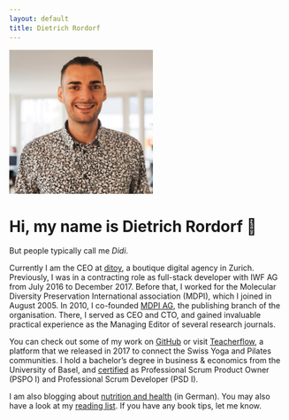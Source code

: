 ```yaml
---
layout: default
title: Dietrich Rordorf
---
```

<p class="lead">
    <img src="/assets/dr.jpg" alt="Dietrich Rordorf" width="260">
</p>

# Hi, my name is Dietrich Rordorf  👋

But people typically call me *Didi*.

Currently I am the CEO at [ditoy](https://www.ditoy.com/), a boutique digital agency in Zurich. Previously, I was in a contracting role as full-stack developer with IWF AG from July 2016 to December 2017. Before that, I worked for the Molecular Diversity Preservation International association (MDPI), which I joined in August 2005. In 2010, I co-founded [MDPI AG](http://www.mdpi.com), the publishing branch of the organisation. There, I served as CEO and CTO, and gained invaluable practical experience as the Managing Editor of several research journals.

You can check out some of my work on [GitHub](https://github.com/rordi/) or visit [Teacherflow](https://www.teacherflow.ch), a platform that we released in 2017 to connect the Swiss Yoga and Pilates communities. I hold a bachelor’s degree in business & economics from the University of Basel, and [certified](https://www.scrum.org/user/298081) as Professional Scrum Product Owner (PSPO I) and Professional Scrum Developer (PSD I).

I am also blogging about [nutrition and health](https://www.meinflow.com/) (in German). You may also have a look at my [reading list](./reading-list.html). If you have any book tips, let me know.
